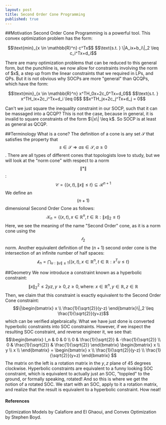 ```yaml
---
layout: post 
title: Second Order Cone Programming
published: true
---
```


<script src='https://cdnjs.cloudflare.com/ajax/libs/mathjax/2.7.5/MathJax.js?config=TeX-MML-AM_CHTML' async></script>
<script type="text/x-mathjax-config">
MathJax.Hub.Config({
tex2jax: {inlineMath: [['$','$'], ['\\(','\\)']]}
});
</script>
##Motivation
Second Order Cone Programming is a powerful tool. This convex optimization problem has the form:
<p style="text-align: center;">
$$\text{min}_{x \in \mathbb{R}^n} c^Tx$$
$$\text{s.t. } \|A_ix+b_i\|_2 \leq c_i^Tx+d_i$$
</p>
There are many optimization problems that can be reduced to this general form, but the punchline is, we now allow for constraints involving the norm of $x$, a step up from the linear constraints that we required in LPs, and QPs. But it is not obvious why SOCPs are more "general" than QCQPs, which have the form:
<p style="text-align: center;">
$$\text{min}_{x \in \mathbb{R}^n} x^TH_0x+2c_0^Tx+d_0$$
$$\text{s.t. } x^TH_ix+2c_i^Tx+d_i \leq 0$$
$$x^TH_jx+2c_j^Tx+d_j = 0$$
</p>
Can't we just square the inequality constraint in our SOCP, such that it can be massaged into a QCQP? This is not the case, because in general, it is invalid to square constraints of the form $\|x\| \leq k$. So SOCP is at least as general as QCQP. 

##Terminology
What is a cone? The definition of a cone is any set $\mathcal{S}$ that satisfies the property that $$s \in \mathcal{S} \Rightarrow \alpha s \in \mathcal{S}, \alpha \geq 0$$. There are all types of different cones that topologists love to study, but we will look at the "norm cone" with respect to a norm $$\|*\|$$: 
$$\mathcal{C}=\{(x,t), \|x\| \leq t\} \subseteq \mathcal{R}^{n+1}$$ 
We define an $$(n+1)$$ dimensional Second Order Cone as follows:
$$\mathcal{K}_n=\{(x,t),x \in \mathbb{R}^n, t \in \mathbb{R}: \|x\|_2 \leq t\}$$
Here, we see the meaning of the name "Second Order" cone, as it is a norm cone using the $$\mathcal{l}_2$$ norm. Another equivalent definition of the $(n+1)$ second order cone is the intersection of an infinite number of half spaces:
$$\mathcal{k}_n=\bigcap_{u:\|u\| \leq 1}\{(x,t), x \in \mathbb{R}^n, t \in \mathbb{R} : x^Tu \leq t\}$$

##Geometry
We now introduce a constraint known as a hyperbolic constraint:
$$\|x\|_2^2 \leq 2yz, y \geq 0, z \geq 0, \text{where: } x \in \mathbb{R}^n, y \in \mathbb{R}, z \in \mathbb{R}$$
Then, we claim that this constraint is exactly equivalent to the Second Order Cone constraint:
$$\|\begin{bmatrix}
x \\
\frac{1}{\sqrt{2}}(y-z)
\end{bmatrix}\|_2 \leq \frac{1}{\sqrt{2}}(y+z)$$
which can be verified algebraically. What we have just done is converted hyperbolic constraints into SOC constraints. However, if we inspect the resulting SOC constraint, and reverse engineer it, we see that:
$$\begin{bmatrix}
I_n & 0 & 0 \\
0 & \frac{1}{\sqrt{2}} & -\frac{1}{\sqrt{2}} \\
0 & \frac{1}{\sqrt{2}} & \frac{1}{\sqrt{2}}
\end{bmatrix}
\begin{bmatrix}
x \\
y \\
x \\
\end{bmatrix} = 
\begin{bmatrix}
x \\
\frac{1}{\sqrt{2}}(y-z) \\
\frac{1}{\sqrt{2}}(y+z)
\end{bmatrix} 
$$
The matrix on the left is a rotation matrix in the $y,z$ plane of 45 degrees clockwise. Hyperbolic constraints are equivalent to a funny looking SOC constraint, which is equivalent to actually just an SOC, "toppled" to the ground, or formally speaking, rotated! And so this is where we get the notion of a rotated SOC. We start with an SOC, apply to it a rotation matrix, and realize that the result is equivalent to a hyperbolic constraint. How neat!
<h4>References</h4>
Optimization Models by Calafiore and El Ghaoui, and Convex Optimization by Stephen Boyd.